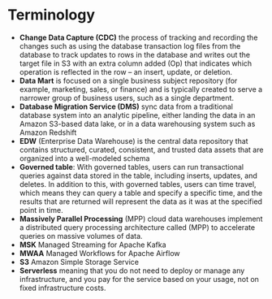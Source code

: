 # Terminology
- **Change Data Capture (CDC)** the process of tracking and recording the changes such as using the database transaction log files from the database to track updates to rows in the database and writes out the target file in S3 with an extra column added (Op) that indicates which operation is reflected in the row – an insert, update, or deletion.
- **Data Mart** is focused on a single business subject repository (for example, marketing, sales, or finance) and is typically created to serve a narrower group of business users, such as a single department. 
- **Database Migration Service (DMS)** sync data from a traditional database system into an analytic pipeline, either landing the data in an Amazon S3-based data lake, or in a data warehousing system such as Amazon Redshift
- **EDW** (Enterprise Data Warehouse) is the central data repository that contains structured, curated, consistent, and trusted data assets that are organized into a well-modeled schema
- **Governed table**: With governed tables, users can run transactional queries against data stored in the table, including inserts, updates, and deletes. In addition to this, with governed tables, users can time travel, which means they can query a table and specify a specific time, and the results that are returned will represent the data as it was at the specified point in time.
- **Massively Parallel Processing** (MPP) cloud data warehouses implement a distributed query processing architecture called (MPP) to accelerate queries on massive volumes of data. 
- **MSK** Managed Streaming for Apache Kafka
- **MWAA** Managed Workflows for Apache Airflow 
- **S3** Amazon Simple Storage Service
- **Serverless** meaning that you do not need to deploy or manage any infrastructure, and you pay for the service based on your usage, not on fixed infrastructure costs.



